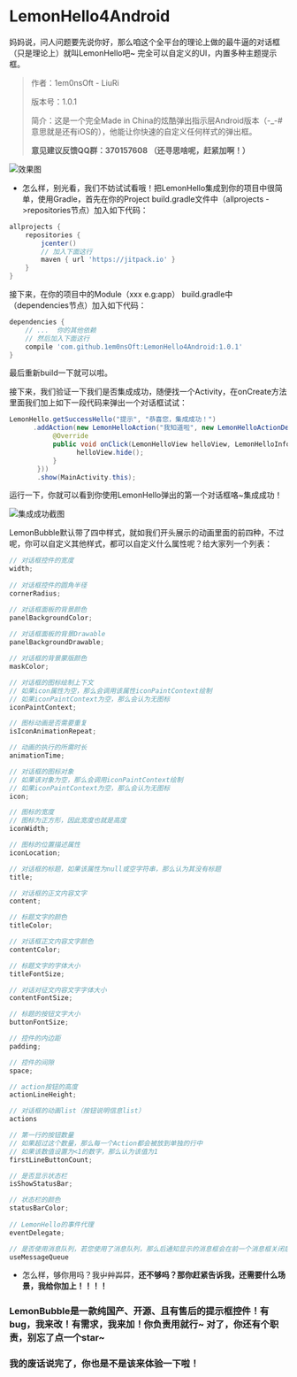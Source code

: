 # LemonHello4Android
妈妈说，问人问题要先说你好，那么咱这个全平台的理论上做的最牛逼的对话框（只是理论上）就叫LemonHello吧~
完全可以自定义的UI，内置多种主题提示框。

> 作者：1em0nsOft - LiuRi
>
> 版本号：1.0.1
>
> 简介：这是一个完全Made in China的炫酷弹出指示层Android版本（-_-#意思就是还有iOS的），他能让你快速的自定义任何样式的弹出框。
>
> **意见建议反馈QQ群：370157608 （还寻思啥呢，赶紧加啊！）**



![效果图](https://raw.githubusercontent.com/1em0nsOft/LemonHello4Android/master/Resource/LemonHello.gif)



- 怎么样，别光看，我们不妨试试看哦！把LemonHello集成到你的项目中很简单，使用Gradle，首先在你的Project build.gradle文件中（allprojects ->repositories节点）加入如下代码：

``` gradle
allprojects {
    repositories {
        jcenter()
        // 加入下面这行
        maven { url 'https://jitpack.io' }
    }
}
```

接下来，在你的项目中的Module（xxx e.g:app） build.gradle中（dependencies节点）加入如下代码：

``` gradle
dependencies {
    // ...  你的其他依赖
    // 然后加入下面这行
    compile 'com.github.1em0nsOft:LemonHello4Android:1.0.1'
}
```

最后重新build一下就可以啦。

接下来，我们验证一下我们是否集成成功，随便找一个Activity，在onCreate方法里面我们加上如下一段代码来弹出一个对话框试试：

``` java
LemonHello.getSuccessHello("提示", "恭喜您，集成成功！")
      .addAction(new LemonHelloAction("我知道啦", new LemonHelloActionDelegate() {
           @Override
           public void onClick(LemonHelloView helloView, LemonHelloInfo helloInfo, LemonHelloAction helloAction) {
                 helloView.hide();
           }
       }))
       .show(MainActivity.this);
```

运行一下，你就可以看到你使用LemonHello弹出的第一个对话框咯~集成成功！

![集成成功截图](https://raw.githubusercontent.com/1em0nsOft/LemonHello4Android/master/Resource/LemonHelloTest01.png)

LemonBubble默认带了四中样式，就如我们开头展示的动画里面的前四种，不过呢，你可以自定义其他样式，都可以自定义什么属性呢？给大家列一个列表：

``` java
// 对话框控件的宽度
width;
    
// 对话框控件的圆角半径
cornerRadius;

// 对话框面板的背景颜色
panelBackgroundColor;
    
// 对话框面板的背景Drawable
panelBackgroundDrawable;

// 对话框的背景蒙版颜色
maskColor;

// 对话框的图标绘制上下文
// 如果icon属性为空，那么会调用该属性iconPaintContext绘制
// 如果iconPaintContext为空，那么会认为无图标
iconPaintContext;

// 图标动画是否需要重复
isIconAnimationRepeat;

// 动画的执行的所需时长
animationTime;

// 对话框的图标对象
// 如果该对象为空，那么会调用iconPaintContext绘制
// 如果iconPaintContext为空，那么会认为无图标
icon;

// 图标的宽度
// 图标为正方形，因此宽度也就是高度
iconWidth;

// 图标的位置描述属性
iconLocation;

// 对话框的标题，如果该属性为null或空字符串，那么认为其没有标题
title;

// 对话框的正文内容文字
content;

// 标题文字的颜色
titleColor;

// 对话框正文内容文字颜色
contentColor;

// 标题文字的字体大小
titleFontSize;

// 对话对征文内容文字字体大小
contentFontSize;

// 标题的按钮文字大小
buttonFontSize;

// 控件的内边距
padding;

// 控件的间隙
space;

// action按钮的高度
actionLineHeight;

// 对话框的动画list（按钮说明信息list）
actions

// 第一行的按钮数量
// 如果超过这个数量，那么每一个Action都会被放到单独的行中
// 如果该数值设置为<1的数字，那么认为该值为1
firstLineButtonCount;

// 是否显示状态栏
isShowStatusBar;

// 状态栏的颜色
statusBarColor;
    
// LemonHello的事件代理
eventDelegate;

// 是否使用消息队列，若您使用了消息队列，那么后通知显示的消息框会在前一个消息框关闭后再显示
useMessageQueue
```



- 怎么样，够你用吗？我屮艸芔茻，**还不够吗？那你赶紧告诉我，还需要什么场景，我给你加上！！！！**

### LemonBubble是一款纯国产、开源、且有售后的提示框控件！有bug，我来改！有需求，我来加！你负责用就行~  对了，你还有个职责，别忘了点一个star~ 



### **我的废话说完了，你也是不是该来体验一下啦！**

